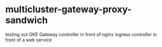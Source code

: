 # multicluster-gateway-proxy-sandwich
testing out GKE Gateway controller in front of nginx ingress controller in front of a web service

